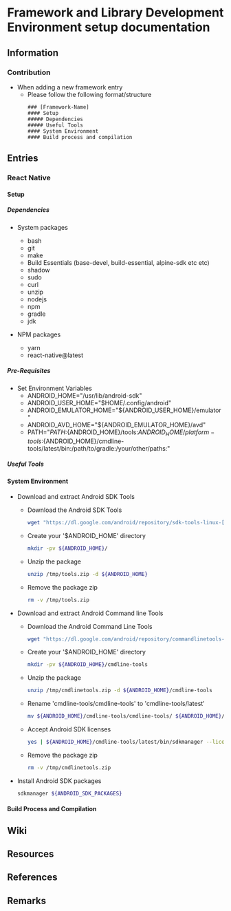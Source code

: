 # Framework and Library Development Environment setup documentation

## Information
### Contribution
- When adding a new framework entry
    - Please follow the following format/structure
        ```
        ### [Framework-Name]
        #### Setup
        ##### Dependencies
        ##### Useful Tools
        #### System Environment
        #### Build process and compilation
        ```

## Entries
### React Native
#### Setup
##### Dependencies
- System packages
    + bash 
    + git 
    + make 
    + Build Essentials (base-devel, build-essential, alpine-sdk etc etc)
    + shadow 
    + sudo 
    + curl 
    + unzip 
    + nodejs 
    + npm 
    + gradle
    + jdk

- NPM packages
    + yarn 
    + react-native@latest

##### Pre-Requisites
- Set Environment Variables
    + ANDROID_HOME="/usr/lib/android-sdk"
    + ANDROID_USER_HOME="$HOME/.config/android"
    + ANDROID_EMULATOR_HOME="${ANDROID_USER_HOME}/emulator"
    + ANDROID_AVD_HOME="${ANDROID_EMULATOR_HOME}/avd"
    + PATH="${PATH}:${ANDROID_HOME}/tools:${ANDROID_HOME}/platform-tools:${ANDROID_HOME}/cmdline-tools/latest/bin:/path/to/gradle:/your/other/paths:"

##### Useful Tools

#### System Environment
- Download and extract Android SDK Tools
    - Download the Android SDK Tools
        ```bash
        wget "https://dl.google.com/android/repository/sdk-tools-linux-[version].zip" -O /tmp/tools.zip
        ```
    - Create your '$ANDROID_HOME' directory
        ```bash
        mkdir -pv ${ANDROID_HOME}/
        ```
    - Unzip the package 
        ```bash 
        unzip /tmp/tools.zip -d ${ANDROID_HOME}
        ```
    - Remove the package zip
        ```bash
        rm -v /tmp/tools.zip
        ```

- Download and extract Android Command line Tools
    - Download the Android Command Line Tools
        ```bash
        wget "https://dl.google.com/android/repository/commandlinetools-linux-[version]_latest.zip" -O /tmp/cmdlinetools.zip
        ```
    - Create your '$ANDROID_HOME' directory
        ```bash
        mkdir -pv ${ANDROID_HOME}/cmdline-tools
        ```
    - Unzip the package 
        ```bash 
        unzip /tmp/cmdlinetools.zip -d ${ANDROID_HOME}/cmdline-tools
        ```
    - Rename 'cmdline-tools/cmdline-tools' to 'cmdline-tools/latest'
        ```bash
        mv ${ANDROID_HOME}/cmdline-tools/cmdline-tools/ ${ANDROID_HOME}/cmdline-tools/latest/
        ```
    - Accept Android SDK licenses
        ```bash 
        yes | ${ANDROID_HOME}/cmdline-tools/latest/bin/sdkmanager --licenses
        ```
    - Remove the package zip
        ```bash
        rm -v /tmp/cmdlinetools.zip
        ```

- Install Android SDK packages
    ```bash
    sdkmanager ${ANDROID_SDK_PACKAGES}
    ```

#### Build Process and Compilation

## Wiki

## Resources

## References

## Remarks

